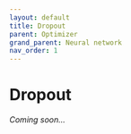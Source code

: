 ```yaml
---
layout: default
title: Dropout
parent: Optimizer
grand_parent: Neural network
nav_order: 1
---
```


# Dropout

_Coming soon..._